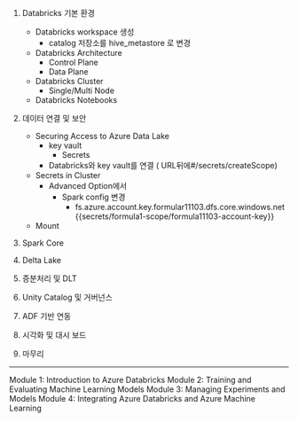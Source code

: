 1. Databricks 기본 환경
    - Databricks workspace 생성
        - catalog 저장소를 hive_metastore 로 변경
    - Databricks Architecture
        - Control Plane
        - Data Plane
    - Databricks Cluster
        - Single/Multi Node
    - Databricks Notebooks

2. 데이터 연결 및 보안
    - Securing Access to Azure Data Lake
        - key vault
            - Secrets
        - Databricks와 key vault를 연결 ( URL뒤에#/secrets/createScope)
    - Secrets in Cluster
        - Advanced Option에서
            - Spark config 변경
                - fs.azure.account.key.formular11103.dfs.core.windows.net {{secrets/formula1-scope/formula11103-account-key}}
    - Mount 
3. Spark Core
4. Delta Lake
5. 증분처리 및 DLT
6. Unity Catalog 및 거버넌스
7. ADF 기반 연동
8. 시각화 및 대시 보드
9. 마무리

---

Module 1: Introduction to Azure Databricks
Module 2: Training and Evaluating Machine Learning Models
Module 3: Managing Experiments and Models
Module 4: Integrating Azure Databricks and Azure Machine Learning
